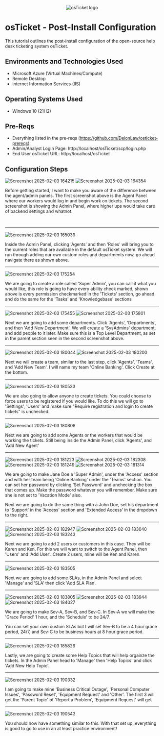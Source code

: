<p align="center">
<img src="https://i.imgur.com/Clzj7Xs.png" alt="osTicket logo"/>
</p>

<h1>osTicket - Post-Install Configuration</h1>
This tutorial outlines the post-install configuration of the open-source help desk ticketing system osTicket.<br />

<h2>Environments and Technologies Used</h2>

- Microsoft Azure (Virtual Machines/Compute)
- Remote Desktop
- Internet Information Services (IIS)

<h2>Operating Systems Used </h2>

- Windows 10</b> (21H2)

<h2>Pre-Reqs</h2>

- Everything listed in the pre-reqs (https://github.com/DeionLaw/osticket-prereqs)
- Admin/Analyst Login Page: http://localhost/osTicket/scp/login.php
- End User osTicket URL: http://localhost/osTicket

<h2>Configuration Steps</h2>

![Screenshot 2025-02-03 164215](https://github.com/user-attachments/assets/46a562bc-22fa-4757-9cb5-64fbdcf7465a)
![Screenshot 2025-02-03 164354](https://github.com/user-attachments/assets/b66df54b-b02a-48cb-85ac-fffbffce048c)

<p>
Before getting started, I want to make you aware of the difference between the agent/admin panels. The first screenshot above is the Agent Panel where our workers would log in and begin work on tickets. The second screenshot is showing the Admin Panel, where higher ups would take care of backend settings and whatnot.
</p>
<br />

---

![Screenshot 2025-02-03 165039](https://github.com/user-attachments/assets/51bf7b90-029b-4198-a5bc-1ab747441336)
<p>
  Inside the Admin Panel, clicking 'Agents' and then 'Roles' will bring you to the current roles that are available in the default osTicket system. We will run through adding our own custom roles and departments now, go ahead navigate there as shown above.
</p>

---

![Screenshot 2025-02-03 175254](https://github.com/user-attachments/assets/2293fda1-a179-462b-b9ce-bc6be49b9cce)
<p>
  We are going to create a role called 'Super Admin', you can call it what you would like, this role is going to have every ability check marked, shown above is every permission checkmarked in the 'Tickets' section, go ahead and do the same for the 'Tasks' and 'Knowledgebase' sections
</p>

---

![Screenshot 2025-02-03 175455](https://github.com/user-attachments/assets/9f4b672d-ce2b-4c00-9cb5-32e059a3ee17)
![Screenshot 2025-02-03 175801](https://github.com/user-attachments/assets/7d3da04f-d547-4b19-9b30-8751341094be)

<p>
  Next we are going to add some departments. Click 'Agents', 'Departments', and then 'Add New Department'. We will create a 'SysAdmins' department, and add people to it later. Make sure this is a Top Level Department, as set in the parent section seen in the second screenshot above.
</p>

---

![Screenshot 2025-02-03 180044](https://github.com/user-attachments/assets/100f0351-4fec-41df-86f0-80d4cd47fd57)
![Screenshot 2025-02-03 180200](https://github.com/user-attachments/assets/a54b9fcf-dbad-46c4-ae24-383e290392d2)

<p>
  Next we will create a team, similar to the last step, click 'Agents', 'Teams', and 'Add New Team'. I will name my team 'Online Banking'. Click Create at the bottom.
</p>

---

![Screenshot 2025-02-03 180533](https://github.com/user-attachments/assets/8e713673-109d-477c-934d-c2fd560b66ed)
<p>
  We are also going to allow anyone to create tickets. You could choose to force users to be registered if you would like. To do this we will go to 'Settings', 'Users' and make sure "Require registration and login to create tickets" is unchecked.
</p>

---

![Screenshot 2025-02-03 180808](https://github.com/user-attachments/assets/d24a143b-d35c-4e59-95bc-98e86b2ec67a)
<p>
  Next we are going to add some Agents or the workers that would be working the tickets. Still being inside the Admin Panel, click 'Agents', and 'Add New Agent'
</p>

---

![Screenshot 2025-02-03 181223](https://github.com/user-attachments/assets/f7c5835f-e409-46cb-88cf-3f895d280f3a)
![Screenshot 2025-02-03 182308](https://github.com/user-attachments/assets/4c2e7661-ac22-47d4-a31a-744aba1113fe)
![Screenshot 2025-02-03 181249](https://github.com/user-attachments/assets/0eda4922-7905-43d7-a265-8097daf5aec4)
![Screenshot 2025-02-03 181314](https://github.com/user-attachments/assets/e13189f7-80b6-43f5-9919-c05677c2976e)

<p>
  We are going to make Jane Doe a 'Super Admin', under the 'Access' section and with her team being 'Online Banking' under the 'Teams' section. You can set her password by clicking 'Set Password' and unchecking the box that comes up. Make the password whatever you will remember. Make sure she is not set to 'Vacation Mode' also.
</p>

<p>Next we are going to do the same thing with a John Doe, set his department to 'Support' in the 'Access' section and 'Extended Access' in the dropdown to the right. </p>

---

![Screenshot 2025-02-03 182947](https://github.com/user-attachments/assets/29c9fde4-6eb0-4e99-a634-93c8df75aa63)
![Screenshot 2025-02-03 183040](https://github.com/user-attachments/assets/88c61785-0fb2-4c6a-ba0d-cbec9204658b)
![Screenshot 2025-02-03 183243](https://github.com/user-attachments/assets/009fa12a-1e93-4682-9ab2-cfb00469d2ea)


<p>Next we are going to add 2 users or customers in this case. They will be Karen and Ken. For this we will want to switch to the Agent Panel, then 'Users' and 'Add User'. Create 2 users, mine will be Ken and Karen. </p>

---

![Screenshot 2025-02-03 183505](https://github.com/user-attachments/assets/bda45790-f97b-41ef-8133-f8f66b0f98dd)

<p>
  Next we are going to add some SLAs, in the Admin Panel and select 'Manage' and 'SLA' then click 'Add SLA Plan'.
</p>

---

![Screenshot 2025-02-03 183805](https://github.com/user-attachments/assets/9d648b6b-20ca-4301-899a-e68590db88ca)
![Screenshot 2025-02-03 183944](https://github.com/user-attachments/assets/57555e1e-301c-4217-8abb-b7212d38ae9b)
![Screenshot 2025-02-03 184027](https://github.com/user-attachments/assets/bce0e0c2-86ab-438f-a95d-a16b8757c757)



<p>
  We are going to make Sev-A, Sev-B, and Sev-C. In Sev-A we will make the 'Grace Period' 1 hour, and the 'Schedule' to be 24/7.
</p>

<p>
  You can set your own custom SLAs but I will set Sev-B to be a 4 hour grace period, 24/7, and Sev-C to be business hours at 8 hour grace period.
</p>

---

![Screenshot 2025-02-03 185826](https://github.com/user-attachments/assets/73ee377f-6f09-4e7a-b79e-2be669e3cbdd)

<p>
  Lastly, we are going to create some Help Topics that will help orgainze the tickets. In the Admin Panel head to 'Manage' then 'Help Topics' and click 'Add New Help Topic'.
</p>

---

![Screenshot 2025-02-03 190332](https://github.com/user-attachments/assets/dfad1f6c-b2bb-4e81-88aa-74600886ff33)

<p>
  I am going to make mine 'Business Critical Outage', 'Personal Computer Issues', 'Password Reset', 'Equipment Request' and 'Other'. The first 3 will get the 'Parent Topic' of 'Report a Problem', 'Equipment Request' will get 
</p>

---

![Screenshot 2025-02-03 190543](https://github.com/user-attachments/assets/2f8a3348-5fa1-4039-be91-e9897304b27a)

<p>
  You should now have something similar to this. With that set up, everything is good to go to use in an at least practice environment!
</p>

